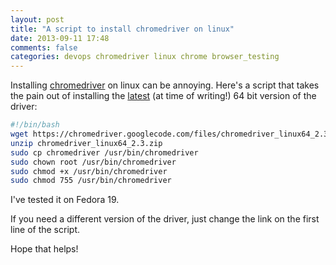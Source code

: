 ```yaml
---
layout: post
title: "A script to install chromedriver on linux"
date: 2013-09-11 17:48
comments: false
categories: devops chromedriver linux chrome browser_testing
---
```

Installing [chromedriver](https://code.google.com/p/chromedriver/) on linux can be annoying.
Here's a script that takes the pain out of installing the [latest](https://code.google.com/p/chromedriver/downloads/list)
(at time of writing!) 64 bit version of the driver:

```sh
#!/bin/bash
wget https://chromedriver.googlecode.com/files/chromedriver_linux64_2.3.zip
unzip chromedriver_linux64_2.3.zip
sudo cp chromedriver /usr/bin/chromedriver
sudo chown root /usr/bin/chromedriver
sudo chmod +x /usr/bin/chromedriver
sudo chmod 755 /usr/bin/chromedriver
```

I've tested it on Fedora 19.

If you need a different version of the driver, just change the link on the first line of the script.

Hope that helps!
